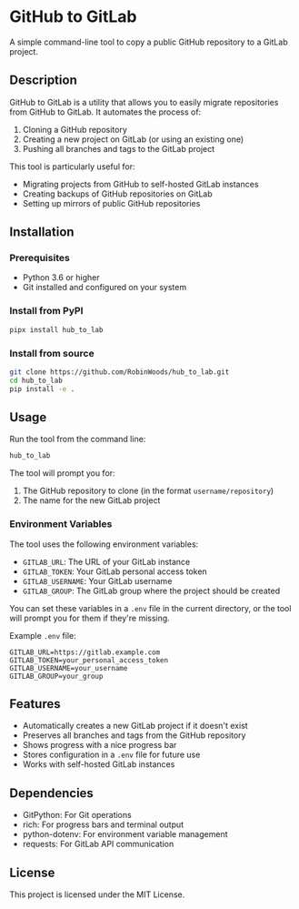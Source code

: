 # GitHub to GitLab

A simple command-line tool to copy a public GitHub repository to a GitLab project.

## Description

GitHub to GitLab is a utility that allows you to easily migrate repositories from GitHub to GitLab. It automates the process of:

1. Cloning a GitHub repository
2. Creating a new project on GitLab (or using an existing one)
3. Pushing all branches and tags to the GitLab project

This tool is particularly useful for:
- Migrating projects from GitHub to self-hosted GitLab instances
- Creating backups of GitHub repositories on GitLab
- Setting up mirrors of public GitHub repositories

## Installation

### Prerequisites

- Python 3.6 or higher
- Git installed and configured on your system

### Install from PyPI

```bash
pipx install hub_to_lab
```

### Install from source

```bash
git clone https://github.com/RobinWoods/hub_to_lab.git
cd hub_to_lab
pip install -e .
```

## Usage

Run the tool from the command line:

```bash
hub_to_lab
```

The tool will prompt you for:
1. The GitHub repository to clone (in the format `username/repository`)
2. The name for the new GitLab project

### Environment Variables

The tool uses the following environment variables:

- `GITLAB_URL`: The URL of your GitLab instance
- `GITLAB_TOKEN`: Your GitLab personal access token
- `GITLAB_USERNAME`: Your GitLab username
- `GITLAB_GROUP`: The GitLab group where the project should be created

You can set these variables in a `.env` file in the current directory, or the tool will prompt you for them if they're missing.

Example `.env` file:
```
GITLAB_URL=https://gitlab.example.com
GITLAB_TOKEN=your_personal_access_token
GITLAB_USERNAME=your_username
GITLAB_GROUP=your_group
```

## Features

- Automatically creates a new GitLab project if it doesn't exist
- Preserves all branches and tags from the GitHub repository
- Shows progress with a nice progress bar
- Stores configuration in a `.env` file for future use
- Works with self-hosted GitLab instances

## Dependencies

- GitPython: For Git operations
- rich: For progress bars and terminal output
- python-dotenv: For environment variable management
- requests: For GitLab API communication

## License

This project is licensed under the MIT License.